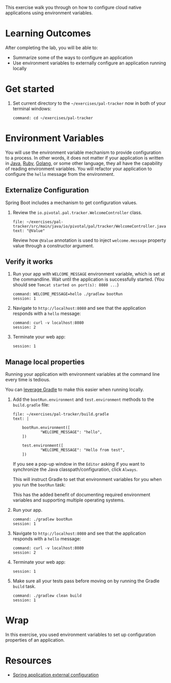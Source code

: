 
This exercise walk you through on how to configure cloud native
applications using
environment variables.

# Learning Outcomes

After completing the lab, you will be able to:

-   Summarize some of the ways to configure an application
-   Use environment variables to externally configure an application
    running locally

# Get started

1.  Set current directory to the `~/exercises/pal-tracker` now in both of
    your terminal windows:

    ```terminal:execute-all
    command: cd ~/exercises/pal-tracker
    ```

# Environment Variables

You will use the environment variable mechanism to provide configuration
to a process.
In other words, it does not matter if your application is written in
[Java](https://en.wikipedia.org/wiki/Java_(programming_language)),
[Ruby](https://en.wikipedia.org/wiki/Ruby_(programming_language)),
[Golang](https://en.wikipedia.org/wiki/Go_(programming_language)), or
some other language, they all have the capability of reading environment
variables.
You will refactor your application to configure the `hello` message from
the environment.

## Externalize Configuration

Spring Boot includes a mechanism to get configuration values.

1.  Review the `io.pivotal.pal.tracker.WelcomeController` class.

    ```editor:select-matching-text
    file: ~/exercises/pal-tracker/src/main/java/io/pivotal/pal/tracker/WelcomeController.java
    text: "@Value"
    ```

    Review how `@Value` annotation is used to inject `welcome.message`
    property value through a constructor argument.

## Verify it works

1.  Run your app with `WELCOME_MESSAGE` environment variable, which
    is set at the commandline.
    Wait until the application is successfully started.
    (You should see `Tomcat started on port(s): 8080 ...`)

    ```terminal:execute
    command: WELCOME_MESSAGE=hello ./gradlew bootRun
    session: 1
    ```

1.  Navigate to `http://localhost:8080` and see that the
    application responds with a `hello` message:

    ```terminal:execute
    command: curl -v localhost:8080
    session: 2
    ```

1.  Terminate your web app:

    ```terminal:interrupt
    session: 1
    ```

## Manage local properties

Running your application with environment variables at the command line
every time is tedious.

You can
[leverage Gradle](https://cloudnative.tips/configuring-a-java-application-for-local-development-60e2c9794ca7)
to make this easier when running locally.

1.  Add the `bootRun.environment` and `test.environment` methods
    to the `build.gradle` file:

    ```editor:append-lines-to-file
    file: ~/exercises/pal-tracker/build.gradle
    text: |

        bootRun.environment([
                "WELCOME_MESSAGE": "hello",
        ])

        test.environment([
                "WELCOME_MESSAGE": "Hello from test",
        ])
    ```

    If you see a pop-up window in the `Editor`
    asking if you want to synchronize
    the Java classpath/configuration, click `Always`.

    This will instruct Gradle to set that environment variables
    for you when you run the `bootRun` task:

    This has the added benefit of documenting required environment
    variables and supporting multiple operating systems.

1.  Run your app.

    ```terminal:execute
    command: ./gradlew bootRun
    session: 1
    ```

1.  Navigate to `http://localhost:8080` and see that the
    application responds with a `hello` message:

    ```terminal:execute
    command: curl -v localhost:8080
    session: 2
    ```

1.  Terminate your web app:

    ```terminal:interrupt
    session: 1
    ```

1.  Make sure all your tests pass before moving on by running
    the Gradle `build` task.

    ```terminal:execute
    command: ./gradlew clean build
    session: 1
    ```

# Wrap

In this exercise, you used environment variables to set up
configuration properties of an application.

# Resources

- [Spring application external configuration](https://docs.spring.io/spring-boot/docs/current/reference/html/boot-features-external-config.html)

